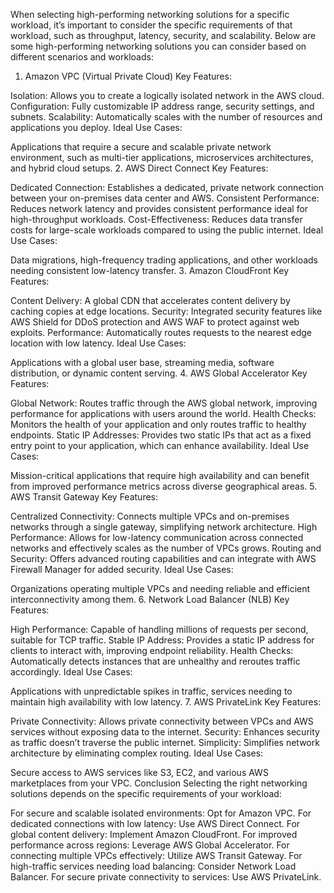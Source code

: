 When selecting high-performing networking solutions for a specific workload, it’s important to consider the specific requirements of that workload, such as throughput, latency, security, and scalability. Below are some high-performing networking solutions you can consider based on different scenarios and workloads:

1. Amazon VPC (Virtual Private Cloud)
Key Features:

Isolation: Allows you to create a logically isolated network in the AWS cloud.
Configuration: Fully customizable IP address range, security settings, and subnets.
Scalability: Automatically scales with the number of resources and applications you deploy.
Ideal Use Cases:

Applications that require a secure and scalable private network environment, such as multi-tier applications, microservices architectures, and hybrid cloud setups.
2. AWS Direct Connect
Key Features:

Dedicated Connection: Establishes a dedicated, private network connection between your on-premises data center and AWS.
Consistent Performance: Reduces network latency and provides consistent performance ideal for high-throughput workloads.
Cost-Effectiveness: Reduces data transfer costs for large-scale workloads compared to using the public internet.
Ideal Use Cases:

Data migrations, high-frequency trading applications, and other workloads needing consistent low-latency transfer.
3. Amazon CloudFront
Key Features:

Content Delivery: A global CDN that accelerates content delivery by caching copies at edge locations.
Security: Integrated security features like AWS Shield for DDoS protection and AWS WAF to protect against web exploits.
Performance: Automatically routes requests to the nearest edge location with low latency.
Ideal Use Cases:

Applications with a global user base, streaming media, software distribution, or dynamic content serving.
4. AWS Global Accelerator
Key Features:

Global Network: Routes traffic through the AWS global network, improving performance for applications with users around the world.
Health Checks: Monitors the health of your application and only routes traffic to healthy endpoints.
Static IP Addresses: Provides two static IPs that act as a fixed entry point to your application, which can enhance availability.
Ideal Use Cases:

Mission-critical applications that require high availability and can benefit from improved performance metrics across diverse geographical areas.
5. AWS Transit Gateway
Key Features:

Centralized Connectivity: Connects multiple VPCs and on-premises networks through a single gateway, simplifying network architecture.
High Performance: Allows for low-latency communication across connected networks and effectively scales as the number of VPCs grows.
Routing and Security: Offers advanced routing capabilities and can integrate with AWS Firewall Manager for added security.
Ideal Use Cases:

Organizations operating multiple VPCs and needing reliable and efficient interconnectivity among them.
6. Network Load Balancer (NLB)
Key Features:

High Performance: Capable of handling millions of requests per second, suitable for TCP traffic.
Stable IP Address: Provides a static IP address for clients to interact with, improving endpoint reliability.
Health Checks: Automatically detects instances that are unhealthy and reroutes traffic accordingly.
Ideal Use Cases:

Applications with unpredictable spikes in traffic, services needing to maintain high availability with low latency.
7. AWS PrivateLink
Key Features:

Private Connectivity: Allows private connectivity between VPCs and AWS services without exposing data to the internet.
Security: Enhances security as traffic doesn’t traverse the public internet.
Simplicity: Simplifies network architecture by eliminating complex routing.
Ideal Use Cases:

Secure access to AWS services like S3, EC2, and various AWS marketplaces from your VPC.
Conclusion
Selecting the right networking solutions depends on the specific requirements of your workload:

For secure and scalable isolated environments: Opt for Amazon VPC.
For dedicated connections with low latency: Use AWS Direct Connect.
For global content delivery: Implement Amazon CloudFront.
For improved performance across regions: Leverage AWS Global Accelerator.
For connecting multiple VPCs effectively: Utilize AWS Transit Gateway.
For high-traffic services needing load balancing: Consider Network Load Balancer.
For secure private connectivity to services: Use AWS PrivateLink.
